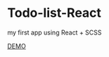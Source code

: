 # Todo-list-React

my first app using React + SCSS

<a href = "https://darknoriss.github.io/Todo-list-React/"/> DEMO </a>
